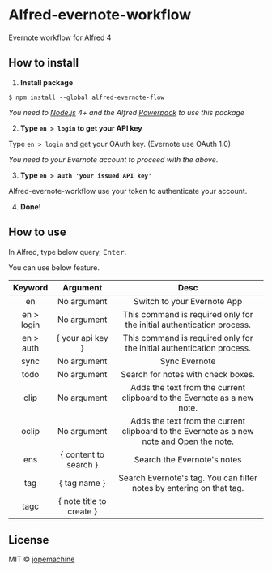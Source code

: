 # Alfred-evernote-workflow

Evernote workflow for Alfred 4

## How to install

1. **Install package**
```
$ npm install --global alfred-evernote-flow
```

*You need to [Node.js](https://nodejs.org) 4+ and the Alfred [Powerpack](https://www.alfredapp.com/powerpack/) to use this package*

2. **Type `en > login`  to get your API key**

Type `en > login` and get your OAuth key.
(Evernote use OAuth 1.0)

*You need to your Evernote account to proceed with the above*.

3. **Type `en > auth 'your issued API key'`**

Alfred-evernote-workflow use your token to authenticate your account.


4. **Done!**

## How to use

In Alfred, type below query, <kbd>Enter</kbd>.

You can use below feature.

|  Keyword  | Argument |   Desc   |
|:----:|:----:|:----:|
|  en  | No argument |   Switch to your Evernote App   |
|  en > login  |  No argument  |    This command is required only for the initial authentication process.    |
|  en > auth  | { your api key } |    This command is required only for the initial authentication process.    |
|  sync  |   No argument   |    Sync Evernote    |
|  todo  |   No argument   |    Search for notes with check boxes.    |
|  clip  |   No argument   |    Adds the text from the current clipboard to the Evernote as a new note.    |
|  oclip  |   No argument   |    Adds the text from the current clipboard to the Evernote as a new note and Open the note.    |
|  ens  | { content to search } |    Search the Evernote's notes    |
|  tag  | { tag name } |    Search Evernote's tag. You can filter notes by entering on that tag.    |
|  tagc  | { note title to create } |  |



## License

MIT © [jopemachine](https://github.com/jopemachine/Alfred-evernote-workflow)
